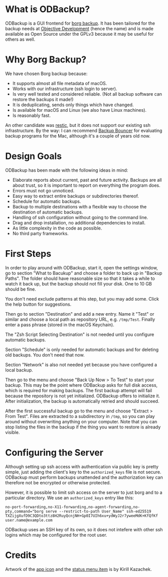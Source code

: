 # What is ODBackup?

ODBackup is a GUI frontend for [borg backup](https://www.borgbackup.org). It has been tailored for the backup needs at [Objective Development](https://obdev.at/) (hence the name) and is made available as Open Source under the GPLv3 because it may be useful for others as well.

# Why Borg Backup?

We have chosen Borg backup because:

- It supports almost all file metadata of macOS.
- Works with our infrastructure (ssh login to server).
- Is very well tested and considered reliable. (Not all backup software can restore the backups it made!)
- It is deduplicating, sends only things which have changed.
- Is available for macOS and Linux (we also have Linux machines).
- Is reasonably fast.

An other candidate was [restic](https://restic.net), but it does not support our existing ssh infrastructure. By the way: I can recommend [Backup Bouncer](https://github.com/MacLemon/Backup-Bouncer) for evaluating backup programs for the Mac, although it's a couple of years old now.


# Design Goals

ODBackup has been made with the following ideas in mind:

- Elaborate reports about current, past and future activity. Backups are all about trust, so it is important to report on everything the program does.
- Errors must not go unnoticed.
- Easy way to extract entire backups or subdirectories thereof.
- Schedule for automatic backups.
- Backup to multiple destinations with a flexible way to choose the destination of automatic backups. 
- Handling of ssh configuration without going to the command line.
- Drag and drop installation, no additional dependencies to install.
- As little complexity in the code as possible.
- No third party frameworks.


# First Steps

In order to play around with ODBackup, start it, open the settings window, go to section "What to Bacukup" and choose a folder to back up in "Backup Paths". The folder should have reasonable size so that it takes a while to watch it back up, but the backup should not fill your disk. One to 10 GB should be fine.

You don't need exclude patterns at this step, but you may add some. Click the help button for suggestions.

Then go to section "Destination" and add a new entry. Name it "Test" or similar and choose a local path as repository URL, e.g. `/tmp/Test`. Finally enter a pass phrase (stored in the macOS Keychain).

The "Zsh Script Selecting Destination" is not needed until you configure automatic backups.

Section "Schedule" is only needed for automatic backups and for deleting old backups. You don't need that now.

Section "Network" is also not needed yet because you have configured a local backup.

Then go to the menu and choose "Back Up Now > To Test" to start your backup. This may be the point where ODBackup asks for full disk access, which is required for making backups. The first backup attempt will fail because the repository is not yet initialized. ODBackup offers to initialize it. After initialization, the backup is automatically retried and should succeed.

After the first successful backup go to the menu and choose "Extract > From Test". Files are extracted to a subdirectory in `/tmp`, so you can play around without overwriting anything on your computer. Note that you can stop listing the files in the backup if the thing you want to restore is already visible.

# Configuring the Server

Although setting up ssh access with authentication via public key is pretty simple, just adding the client's key to the `authorized_keys` file is not secure. ODBackup must perform backups unattended and the authorization key can therefore not be encrypted or otherwise protected.

However, it is possible to limit ssh access on the server to just borg and to a particular directory. We use an `authorized_keys` entry like this:

```
no-port-forwarding,no-X11-forwarding,no-agent-forwarding,no-pty,command="borg serve --restrict-to-path User_Name" ssh-ed25519 TXZijgXufD9C3QDto3ttz8H2RuyQcnjNH+Gp0I7UIh6xu+ydWyJ2r7yweeMdK+KfQfKf user.name@example.com    
```

ODBackup uses an SSH key of its own, so it does not intefere with other ssh logins which may be configured for the root user.


# Credits

Artwork of the [app icon](https://www.iconfinder.com/icons/2142702/arrow_backup_clock_data_refresh_safe_save_icon) and the [status menu item](https://www.iconfinder.com/icons/1654351/arrow_backup_clock_data_refresh_safe_guardar_icon) is by Kirill Kazachek.
